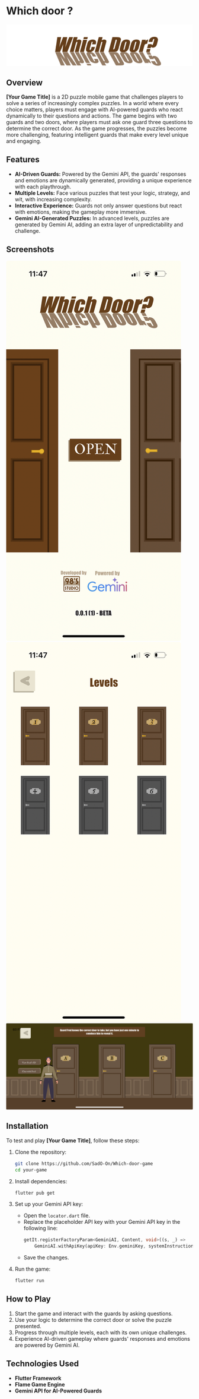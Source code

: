 # **Which door ?**

![Logo](logo.png)

## **Overview**

**[Your Game Title]** is a 2D puzzle mobile game that challenges players to solve a series of increasingly complex puzzles. In a world where every choice matters, players must engage with AI-powered guards who react dynamically to their questions and actions. The game begins with two guards and two doors, where players must ask one guard three questions to determine the correct door. As the game progresses, the puzzles become more challenging, featuring intelligent guards that make every level unique and engaging.

## **Features**

- **AI-Driven Guards:** Powered by the Gemini API, the guards' responses and emotions are dynamically generated, providing a unique experience with each playthrough.
- **Multiple Levels:** Face various puzzles that test your logic, strategy, and wit, with increasing complexity.
- **Interactive Experience:** Guards not only answer questions but react with emotions, making the gameplay more immersive.
- **Gemini AI-Generated Puzzles:** In advanced levels, puzzles are generated by Gemini AI, adding an extra layer of unpredictability and challenge.

## **Screenshots**

![Screenshot 1](screenshot1.jpeg)
![Screenshot 2](screenshot2.jpeg)
![Screenshot 3](screenshot3.PNG)

## **Installation**

To test and play **[Your Game Title]**, follow these steps:

1. Clone the repository:
   ```bash
   git clone https://github.com/SadO-On/Which-door-game
   cd your-game
   ```

2. Install dependencies:
   ```bash
   flutter pub get
   ```

3. Set up your Gemini API key:

   - Open the `locator.dart` file.
   - Replace the placeholder API key with your Gemini API key in the following line:
     ```dart
     getIt.registerFactoryParam<GeminiAI, Content, void>((s, _) =>
         GeminiAI.withApiKey(apiKey: Env.geminiKey, systemInstructions: s)); //Change to your API key
     ```
   - Save the changes.

4. Run the game:
   ```bash
   flutter run
   ```

## **How to Play**

1. Start the game and interact with the guards by asking questions.
2. Use your logic to determine the correct door or solve the puzzle presented.
3. Progress through multiple levels, each with its own unique challenges.
4. Experience AI-driven gameplay where guards' responses and emotions are powered by Gemini AI.

## **Technologies Used**

- **Flutter Framework**
- **Flame Game Engine**
- **Gemini API for AI-Powered Guards**


